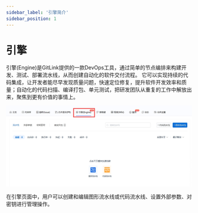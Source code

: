 ```yaml
---
sidebar_label: '引擎简介'
sidebar_position: 1     
---
```

  
  # 引擎
  
引擎(Engine)是GitLink提供的一款DevOps工具，通过简单的节点编排来构建开发、测试、部署流水线，从而创建自动化的软件交付流程。
它可以实现持续的代码集成，让开发者能尽早发现质量问题，快速定位修复，提升软件开发效率和质量；自动化的代码扫描、编译打包、单元测试，把研发团队从重复的工作中解放出来，聚焦到更有价值的事情上。

![engine_intro](../../static/img/engine/engine_intro.jpg)

在引擎页面中，用户可以创建和编辑图形流水线或代码流水线、设置外部参数、对密钥进行管理操作。